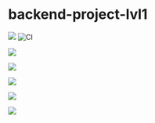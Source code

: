 # backend-project-lvl1
<a href="https://codeclimate.com/github/codeclimate/codeclimate/maintainability"><img src="https://api.codeclimate.com/v1/badges/a99a88d28ad37a79dbf6/maintainability" /></a> ![CI](https://github.com/romanbeli/backend-project-lvl1/workflows/CI/badge.svg)

<a href="https://asciinema.org/a/Qbe00ONSDFWFiTrg2nxSw7q8H" target="_blank"><img src="https://asciinema.org/a/Qbe00ONSDFWFiTrg2nxSw7q8H.svg" /></a>

<a href="https://asciinema.org/a/L5OA3AWDSOjvtxBgJWpB8QYO8" target="_blank"><img src="https://asciinema.org/a/L5OA3AWDSOjvtxBgJWpB8QYO8.svg" /></a>

<a href="https://asciinema.org/a/NeyvLO7aOrkecvjYuBFHrJbYT" target="_blank"><img src="https://asciinema.org/a/NeyvLO7aOrkecvjYuBFHrJbYT.svg" /></a>

<a href="https://asciinema.org/a/OdpPtjETQXFHAlqrPcl9qpSdC" target="_blank"><img src="https://asciinema.org/a/OdpPtjETQXFHAlqrPcl9qpSdC.svg" /></a>

<a href="https://asciinema.org/a/OdpPtjETQXFHAlqrPcl9qpSdC" target="_blank"><img src="https://asciinema.org/a/OdpPtjETQXFHAlqrPcl9qpSdC.svg" /></a>


